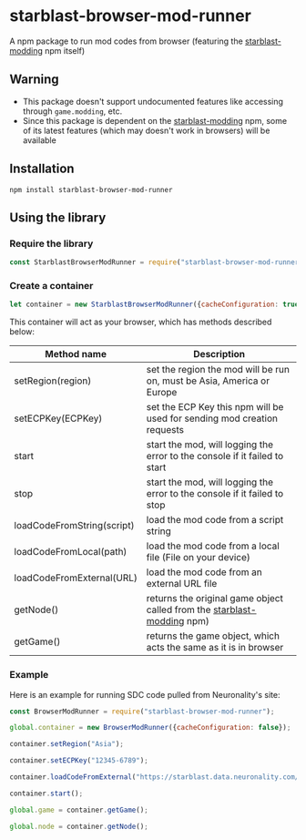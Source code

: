 # starblast-browser-mod-runner
A npm package to run mod codes from browser (featuring the [starblast-modding](npmjs.com/package/starblast-modding) npm itself)

## Warning
* This package doesn't support undocumented features like accessing through `game.modding`, etc.
* Since this package is dependent on the [starblast-modding](npmjs.com/package/starblast-modding) npm, some of its latest features (which may doesn't work in browsers) will be available

## Installation
```
npm install starblast-browser-mod-runner
```

## Using the library

### Require the library
```js
const StarblastBrowserModRunner = require("starblast-browser-mod-runner");
```

### Create a container
```js
let container = new StarblastBrowserModRunner({cacheConfiguration: true}); // options from the original starblast-modding npm
```

This container will act as your browser, which has methods described below:

| Method name | Description |
| - | - |
| setRegion(region) | set the region the mod will be run on, must be Asia, America or Europe |
| setECPKey(ECPKey) | set the ECP Key this npm will be used for sending mod creation requests |
| start | start the mod, will logging the error to the console if it failed to start |
| stop | start the mod, will logging the error to the console if it failed to stop |
| loadCodeFromString(script) | load the mod code from a script string |
| loadCodeFromLocal(path) | load the mod code from a local file (File on your device) |
| loadCodeFromExternal(URL) | load the mod code from an external URL file |
| getNode() | returns the original game object called from the [starblast-modding](npmjs.com/package/starblast-modding) npm) |
| getGame() | returns the game object, which acts the same as it is in browser |

### Example
Here is an example for running SDC code pulled from Neuronality's site:

```js
const BrowserModRunner = require("starblast-browser-mod-runner");

global.container = new BrowserModRunner({cacheConfiguration: false});

container.setRegion("Asia");

container.setECPKey("12345-6789");

container.loadCodeFromExternal("https://starblast.data.neuronality.com/mods/sdc.js");

container.start();

global.game = container.getGame();

global.node = container.getNode();
```
